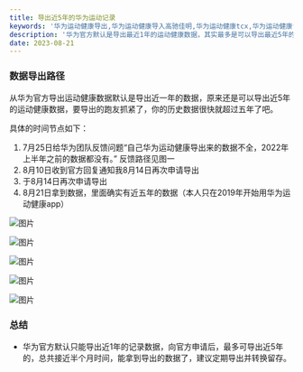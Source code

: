 ```yaml
---
title: 导出近5年的华为运动记录
keywords: '华为运动健康导出,华为运动健康导入高驰佳明,华为运动健康tcx,华为运动健康fit,华为运动健康导入华为,华为运动健康导入RQrun,华为运动健康导入数据'
description: '华为官方默认是导出最近1年的运动健康数据，其实最多是可以导出最近5年的数据的，联系官方等待回复后，再次申请导出，就可以导出最近5年的健康运动记录数据了。'
date: 2023-08-21
---
```

### 数据导出路径
从华为官方导出运动健康数据默认是导出近一年的数据，原来还是可以导出近5年的运动健康数据，要导出的跑友抓紧了，你的历史数据很快就超过五年了吧。

具体的时间节点如下：

1. 7月25日给华为团队反馈问题“自己华为运动健康导出来的数据不全，2022年上半年之前的数据都没有。” 反馈路径见图一
2. 8月10日收到官方回复通知我8月14日再次申请导出
3. 于8月14日再次申请导出
4. 8月21日拿到数据，里面确实有近五年的数据（本人只在2019年开始用华为运动健康app）

![图片](/content/huawei/1.png)

![图片](/content/huawei/2.png)

![图片](/content/huawei/3.png)

![图片](/content/huawei/4.png)

![图片](/content/huawei/5.png)

### 总结
- 华为官方默认只能导出近1年的记录数据，向官方申请后，最多可导出近5年的，总共接近半个月时间，能拿到导出的数据了，建议定期导出并转换留存。

